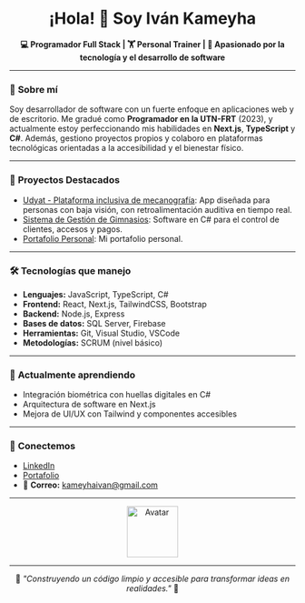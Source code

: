 <h1 align="center">¡Hola! 👋 Soy Iván Kameyha</h1>

<p align="center">
  <strong>💻 Programador Full Stack | 🏋️ Personal Trainer | 🚀 Apasionado por la tecnología y el desarrollo de software</strong>
</p>

---

### 🧐 **Sobre mí**
Soy desarrollador de software con un fuerte enfoque en aplicaciones web y de escritorio. Me gradué como **Programador en la UTN-FRT** (2023), y actualmente estoy perfeccionando mis habilidades en **Next.js**, **TypeScript** y **C#**. Además, gestiono proyectos propios y colaboro en plataformas tecnológicas orientadas a la accesibilidad y el bienestar físico.

---

### 🚀 **Proyectos Destacados**
- [Udyat - Plataforma inclusiva de mecanografía](https://drive.google.com/file/d/12s22Y6DUt42EXUpO4GpcVCmWPEaMuNzP/view): App diseñada para personas con baja visión, con retroalimentación auditiva en tiempo real.
- [Sistema de Gestión de Gimnasios](https://github.com/Ivan-Kameyha/Gestion-Gimnasio): Software en C# para el control de clientes, accesos y pagos.
- [Portafolio Personal](https://ivankameyha.github.io/portfolio/): Mi portafolio personal.

---

### 🛠️ **Tecnologías que manejo**
- **Lenguajes:** JavaScript, TypeScript, C#
- **Frontend:** React, Next.js, TailwindCSS, Bootstrap
- **Backend:** Node.js, Express
- **Bases de datos:** SQL Server, Firebase
- **Herramientas:** Git, Visual Studio, VSCode
- **Metodologías:** SCRUM (nivel básico)

---

### 🌱 **Actualmente aprendiendo**
- Integración biométrica con huellas digitales en C#  
- Arquitectura de software en Next.js  
- Mejora de UI/UX con Tailwind y componentes accesibles  

---

### 🤝 **Conectemos**
- [LinkedIn](https://www.linkedin.com/in/ivankameyha/)
- [Portafolio](https://ivankameyha.github.io/portfolio)
- 📧 **Correo:** kameyhaivan@gmail.com  

---

<p align="center">
  <img src="https://ivankameyha.github.io/portfolio/assets/avatar1-e167bcf2.jpg" alt="Avatar" width="90">
</p>

---

<p align="center">
  🚀 <em>"Construyendo un código limpio y accesible para transformar ideas en realidades."</em> 🚀
</p>
